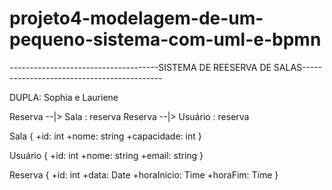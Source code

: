 # projeto4-modelagem-de-um-pequeno-sistema-com-uml-e-bpmn

-------------------------------------SISTEMA DE REESERVA DE SALAS-------------------------------------------

DUPLA: Sophia e Lauriene

Reserva --|> Sala : reserva Reserva --|> Usuário : reserva

Sala { +id: int +nome: string +capacidade: int }

Usuário { +id: int +nome: string +email: string }

Reserva { +id: int +data: Date +horaInicio: Time +horaFim: Time }
